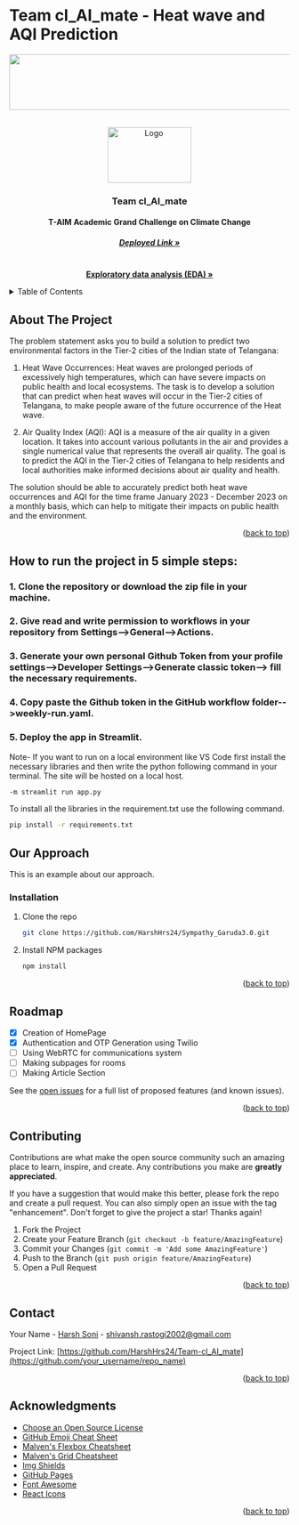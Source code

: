 # Team cl_AI_mate - Heat wave and AQI Prediction

<img src="https://drive.google.com/uc?export=view&id=1nFaRAWibLL1V4n13ATWZDanxMUr0b0Ba" alt=" " width="1010" height="100">


<!-- Improved compatibility of back to top link: See: https://github.com/HarshHrs24/Team-cl_AI_mate/pull/73 -->
<a name="readme-top"></a>
<!--
***  T-AIM Academic Grand Challenge on Climate Change. 


<!-- PROJECT LOGO -->
<br />
<div align="center">
  <a href="https://github.com/HarshHrs24/Team-cl_AI_mate"></a>

  <img src="https://drive.google.com/uc?export=view&id=17sCV3lHbWYeQ9JMyX9pQctvvQz3pUrgH" alt="Logo" width="150" height="100">

    
  <h3 align="center">Team cl_AI_mate</h3>

  <p align="center">
  <h4>T-AIM Academic Grand Challenge on Climate Change</h4> 
  <h5><a href="https://harshhrs24-team-cl-ai-mate-app-md7w7w.streamlit.app/"><strong>Deployed Link »</strong></a></h5>
    <br />
    <a href="https://github.com/HarshHrs24/Team-cl_AI_mate"><strong>Exploratory data analysis (EDA) »</strong></a>
    <br />
  </p>
</div>



<!-- TABLE OF CONTENTS -->
<details>
  <summary>Table of Contents</summary>
  <ol>
    <li>
      <a href="#about-the-project">About The Project</a>
      <ul>
        <li><a href="#built-with">Built With</a></li>
      </ul>
    </li>
    <li>
      <a href="#getting-started">Getting Started</a>
      <ul>
        <li><a href="#prerequisites">Prerequisites</a></li>
        <li><a href="#installation">Installation</a></li>
      </ul>
    </li>
    <li><a href="#usage">Usage</a></li>
    <li><a href="#roadmap">Roadmap</a></li>
    <li><a href="#contributing">Contributing</a></li>
<!--     <li><a href="#license">License</a></li> -->
    <li><a href="#contact">Contact</a></li>
    <li><a href="#acknowledgments">Acknowledgments</a></li>
  </ol>
</details>



<!-- ABOUT THE PROJECT -->
## About The Project

<!-- [![Product Name Screen Shot][product-screenshot]](https://example.com) -->

The problem statement asks you to build a solution to predict two environmental factors in the Tier-2 cities of the Indian state of Telangana:

1. Heat Wave Occurrences: Heat waves are prolonged periods of excessively high temperatures, which can have severe impacts on public health and local ecosystems. The task is to develop a solution that can predict when heat waves will occur in the Tier-2 cities of Telangana, to make people aware of the future occurrence of the Heat wave.

2. Air Quality Index (AQI): AQI is a measure of the air quality in a given location. It takes into account various pollutants in the air and provides a single numerical value that represents the overall air quality. The goal is to predict the AQI in the Tier-2 cities of Telangana to help residents and local authorities make informed decisions about air quality and health.

The solution should be able to accurately predict both heat wave occurrences and AQI for the time frame January 2023 - December 2023 on a monthly basis, which can help to mitigate their impacts on public health and the environment.


<p align="right">(<a href="#readme-top">back to top</a>)</p>



<!-- ### Built With

* [![React][React.js]][React-url]
* [![Express][Express.js]][Express-url]
* [![Bootstrap][Bootstrap.com]][Bootstrap-url]
* [![JQuery][JQuery.com]][JQuery-url]
* WebRTC
* Twilio
* MongoDB
* NodeJs
* JavaScript
<p align="right">(<a href="#readme-top">back to top</a>)</p> -->



<!-- GETTING STARTED -->
## How to run the project in 5 simple steps:

### 1. Clone the repository or download the zip file in your machine.

### 2. Give read and write permission to workflows in your repository from Settings-->General-->Actions.

### 3. Generate your own personal Github Token from your profile settings-->Developer Settings-->Generate classic token--> fill the necessary requirements.

### 4. Copy paste the Github token in the GitHub workflow folder-->weekly-run.yaml.

### 5. Deploy the app in Streamlit.

Note- If you want to run on a local environment like VS Code first install the necessary libraries and then write the python following command in your terminal. The site will be hosted on a local host.
```sh
-m streamlit run app.py
```
To install all the libraries in the requirement.txt use the following command.
```sh
pip install -r requirements.txt 
```

<!-- Screenshots -->


<!-- Approach -->
## Our Approach

This is an example about our approach.


### Installation

1. Clone the repo
   ```sh
   git clone https://github.com/HarshHrs24/Sympathy_Garuda3.0.git
   ```
2. Install NPM packages
   ```sh
   npm install
   ```

<p align="right">(<a href="#readme-top">back to top</a>)</p>



<!-- USAGE EXAMPLES -->
<!-- ## Usage

Use this space to show useful examples of how a project can be used. Additional screenshots, code examples and demos work well in this space. You may also link to more resources.

_For more examples, please refer to the [Documentation](https://example.com)_

<p align="right">(<a href="#readme-top">back to top</a>)</p>
 -->


<!-- ROADMAP -->
## Roadmap

- [x] Creation of HomePage
- [x] Authentication and OTP Generation using Twilio
- [ ] Using WebRTC for communications system
- [ ] Making subpages for rooms
- [ ] Making Article Section
    
See the [open issues](https://github.com/HarshHrs24/Sympathy_Garuda3.0) for a full list of proposed features (and known issues).

<p align="right">(<a href="#readme-top">back to top</a>)</p>



<!-- CONTRIBUTING -->
## Contributing

Contributions are what make the open source community such an amazing place to learn, inspire, and create. Any contributions you make are **greatly appreciated**.

If you have a suggestion that would make this better, please fork the repo and create a pull request. You can also simply open an issue with the tag "enhancement".
Don't forget to give the project a star! Thanks again!

1. Fork the Project
2. Create your Feature Branch (`git checkout -b feature/AmazingFeature`)
3. Commit your Changes (`git commit -m 'Add some AmazingFeature'`)
4. Push to the Branch (`git push origin feature/AmazingFeature`)
5. Open a Pull Request

<p align="right">(<a href="#readme-top">back to top</a>)</p>



<!-- LICENSE -->
<!-- ## License

Distributed under the MIT License. See `LICENSE.txt` for more information.

<p align="right">(<a href="#readme-top">back to top</a>)</p>
 -->


<!-- CONTACT -->
## Contact

Your Name - [Harsh Soni](shivansh.rastogi2002@gmail.com) - shivansh.rastogi2002@gmail.com

Project Link: [https://github.com/HarshHrs24/Team-cl_AI_mate](https://github.com/your_username/repo_name)

<p align="right">(<a href="#readme-top">back to top</a>)</p>



<!-- ACKNOWLEDGMENTS -->
## Acknowledgments


* [Choose an Open Source License](https://choosealicense.com)
* [GitHub Emoji Cheat Sheet](https://www.webpagefx.com/tools/emoji-cheat-sheet)
* [Malven's Flexbox Cheatsheet](https://flexbox.malven.co/)
* [Malven's Grid Cheatsheet](https://grid.malven.co/)
* [Img Shields](https://shields.io)
* [GitHub Pages](https://pages.github.com)
* [Font Awesome](https://fontawesome.com)
* [React Icons](https://react-icons.github.io/react-icons/search)

<p align="right">(<a href="#readme-top">back to top</a>)</p>




